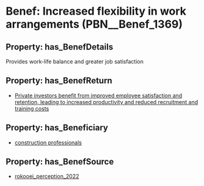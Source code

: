 # Benef: __Increased flexibility in work arrangements__ (PBN__Benef_1369)

## Property: has_BenefDetails

Provides work-life balance and greater job satisfaction

## Property: has_BenefReturn

* [Private investors benefit from improved employee satisfaction and retention, leading to increased productivity and reduced recruitment and training costs](../BenefReturn/PBN__BenefReturn_1556)

## Property: has_Beneficiary

* [construction professionals](../Stakeholder/PBN__Stakeholder_529)

## Property: has_BenefSource

* [rokooei_perception_2022](../Article/PBN__Article_293)

